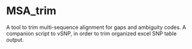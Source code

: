 # MSA_trim
A tool to trim multi-sequence alignment for gaps and ambiguity codes.
A companion script to vSNP, in order to trim organized excel SNP table output.

